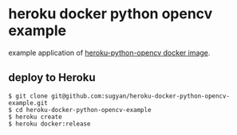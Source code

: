 # heroku docker python opencv example

example application of [heroku-python-opencv docker image](https://hub.docker.com/r/sugyan/heroku-python-opencv/).

## deploy to Heroku ##

    $ git clone git@github.com:sugyan/heroku-docker-python-opencv-example.git
    $ cd heroku-docker-python-opencv-example
    $ heroku create
    $ heroku docker:release
